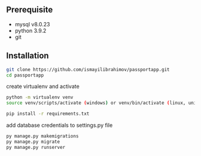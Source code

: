 ## Prerequisite

- mysql v8.0.23
- python 3.9.2
- git

## Installation

```bash
git clone https://github.com/ismayilibrahimov/passportapp.git
cd passportapp
```

create virtualenv and activate

```bash
python -m virtualenv venv
source venv/scripts/activate (windows) or venv/bin/activate (linux, unix)
```

```bash
pip install -r requirements.txt
```

add database credentials to settings.py file

```bash
py manage.py makemigrations
py manage.py migrate
py manage.py runserver
```
